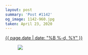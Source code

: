 ```yaml
---
layout: post
summary: 'Post #1142'
og_image: 1142-960.jpg
taken: April 23, 2020
---
```


<div class="post">
 <time>
  <a href="/1142">
   {{ page.date | date: "%B %-d, %Y" }}
  </a>
 </time>
 <a href="/1142">
  <figure data-taken="4/23/2020">
   <img sizes="(min-width: 700px) 50vw, calc(100vw - 2rem)" src="{{ site.assets_url }}/1142-480.jpg" srcset="{{ site.assets_url }}/1142-240.jpg 240w, {{ site.assets_url }}/1142-480.jpg 480w, {{ site.assets_url }}/1142-720.jpg 720w, {{ site.assets_url }}/1142-960.jpg 960w"/>
  </figure>
 </a>
</div>
